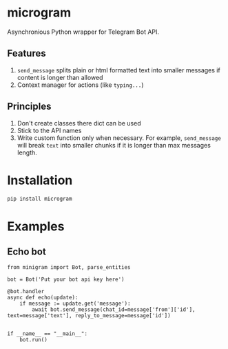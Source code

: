 # microgram
Asynchronious Python wrapper for Telegram Bot API. 
## Features
1. `send_message` splits plain or html formatted text into smaller messages if content is longer than allowed
2. Context manager for actions (like `typing...`)
## Principles
1. Don't create classes there dict can be used
2. Stick to the API names
3. Write custom function only when necessary. For example, `send_message` will break `text` into smaller chunks if it is longer than max messages length.
# Installation
```sh
pip install microgram
```
# Examples
## Echo bot
```python3
from minigram import Bot, parse_entities

bot = Bot('Put your bot api key here')

@bot.handler
async def echo(update):
    if message := update.get('message'):
        await bot.send_message(chat_id=message['from']['id'], text=message['text'], reply_to_message=message['id'])


if __name__ == "__main__":
    bot.run()

```


